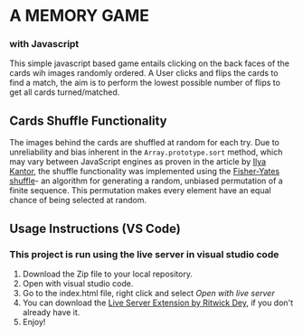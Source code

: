 # A MEMORY GAME

### with Javascript

This simple javascript based game entails clicking on the back faces of the cards wih images randomly ordered. A User clicks and flips the cards to find a match, the aim is to perform the lowest possible number of flips to get all cards turned/matched.

## Cards Shuffle Functionality

The images behind the cards are shuffled at random for each try. Due to unreliability and bias inherent in the `Array.prototype.sort` method, which may vary between JavaScript engines as proven in the article by [Ilya Kantor](https://javascript.info/task/shuffle), the shuffle functionality was implemented using the [Fisher-Yates shuffle](https://en.wikipedia.org/wiki/Fisher%E2%80%93Yates_shuffle)- an algorithm for generating a random, unbiased permutation of a finite sequence. This permutation makes every element have an equal chance of being selected at random.

## Usage Instructions (VS Code)

### This project is run using the live server in visual studio code

1. Download the Zip file to your local repository.
2. Open with visual studio code.
3. Go to the index.html file, right click and select _Open with live server_
4. You can download the [Live Server Extension by Ritwick Dey](https://marketplace.visualstudio.com/items?itemName=ritwickdey.LiveServer), if you don't already have it.
5. Enjoy!
